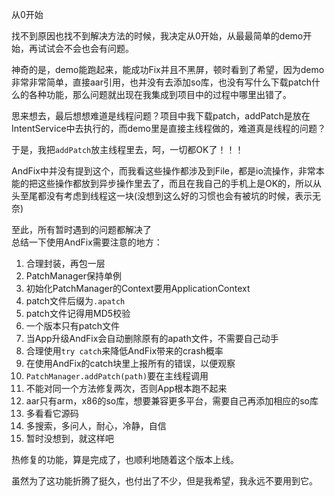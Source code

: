 


从0开始

找不到原因也找不到解决方法的时候，我决定从0开始，从最最简单的demo开始，再试试会不会也会有问题。  

神奇的是，demo能跑起来，能成功Fix并且不黑屏，顿时看到了希望，因为demo非常非常简单，直接aar引用，也并没有去添加so库，也没有写什么下载patch什么的各种功能，那么问题就出现在我集成到项目中的过程中哪里出错了。  

思来想去，最后想想难道是线程问题？项目中我下载patch，addPatch是放在IntentService中去执行的，而demo里是直接主线程做的，难道真是线程的问题？

于是，我把`addPatch`放主线程里去，呵，一切都OK了！！！

AndFix中并没有提到这个，而我看这些操作都涉及到File，都是io流操作，非常本能的把这些操作都放到异步操作里去了，而且在我自己的手机上是OK的，所以从头至尾都没有考虑到线程这一块(没想到这么好的习惯也会有被坑的时候，表示无奈)  


至此，所有暂时遇到的问题都解决了  
总结一下使用AndFix需要注意的地方：
  
1. 合理封装，再包一层  
2. PatchManager保持单例  
3. 初始化PatchManager的Context要用ApplicationContext  
4. patch文件后缀为`.apatch`  
5. patch文件记得用MD5校验
6. 一个版本只有patch文件  
7. 当App升级AndFix会自动删除原有的apath文件，不需要自己动手     
8. 合理使用`try catch`来降低AndFix带来的crash概率  
9. 在使用AndFix的catch块里上报所有的错误，以便观察    
10. `PatchManager.addPatch(path)`要在主线程调用
11. 不能对同一个方法修复两次，否则App根本跑不起来     
12. aar只有arm，x86的so库，想要兼容更多平台，需要自己再添加相应的so库  
13. 多看看它源码  
14. 多搜索，多问人，耐心，冷静，自信      
15. 暂时没想到，就这样吧  


热修复的功能，算是完成了，也顺利地随着这个版本上线。  

虽然为了这功能折腾了挺久，也付出了不少，但是我希望，我永远不要用到它。  


